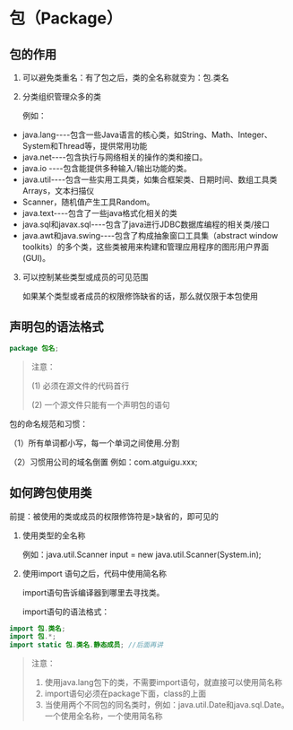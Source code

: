 # 包（Package）

## 包的作用  

1.  可以避免类重名：有了包之后，类的全名称就变为：包.类名
2.  分类组织管理众多的类

    例如：

-   java.lang----包含一些Java语言的核心类，如String、Math、Integer、 System和Thread等，提供常用功能
-   java.net----包含执行与网络相关的操作的类和接口。
-   java.io ----包含能提供多种输入/输出功能的类。
-   java.util----包含一些实用工具类，如集合框架类、日期时间、数组工具类Arrays，文本扫描仪
-   Scanner，随机值产生工具Random。
-   java.text----包含了一些java格式化相关的类
-   java.sql和javax.sql----包含了java进行JDBC数据库编程的相关类/接口
-   java.awt和java.swing----包含了构成抽象窗口工具集（abstract window toolkits）的多个类，这些类被用来构建和管理应用程序的图形用户界面(GUI)。

3.  可以控制某些类型或成员的可见范围

    如果某个类型或者成员的权限修饰缺省的话，那么就仅限于本包使用



## 声明包的语法格式

```java
package 包名;
```

>   注意：
>
>   (1) 必须在源文件的代码首行
>
>   (2) 一个源文件只能有一个声明包的语句

包的命名规范和习惯： 

（1）所有单词都小写，每一个单词之间使用.分割 

（2）习惯用公司的域名倒置 例如：com.atguigu.xxx;



## 如何跨包使用类

前提：被使用的类或成员的权限修饰符是>缺省的，即可见的

1.  使用类型的全名称

    例如：java.util.Scanner input = new java.util.Scanner(System.in);

2.  使用import 语句之后，代码中使用简名称

    import语句告诉编译器到哪里去寻找类。

    import语句的语法格式：

```java
import 包.类名;
import 包.*;
import static 包.类名.静态成员; //后面再讲
```

>   注意：
>
>   1.  使用java.lang包下的类，不需要import语句，就直接可以使用简名称
>   2.  import语句必须在package下面，class的上面
>   3.  当使用两个不同包的同名类时，例如：java.util.Date和java.sql.Date。一个使用全名称，一个使用简名称